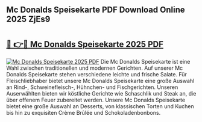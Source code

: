 ## Mc Donalds Speisekarte PDF Download Online 2025 ZjEs9

# <h2><a href="http://gcbbwr.nevu.top/?p=Mc+Donalds+Speisekarte">🔗 👉🔴 Mc Donalds Speisekarte 2025 PDF</a></h2>

[![Mc Donalds Speisekarte 2025 PDF](https://i.imgur.com/dBaPXMq.png)](http://gcbbwr.nevu.top/?p=Mc+Donalds+Speisekarte)
Die Mc Donalds Speisekarte ist eine Wahl zwischen traditionellen und modernen Gerichten. Auf unserer Mc Donalds Speisekarte stehen verschiedene leichte und frische Salate. Für Fleischliebhaber bietet unsere Mc Donalds Speisekarte eine große Auswahl an Rind-, Schweinefleisch-, Hühnchen- und Fischgerichten. Unseren Auserwählten bieten wir köstliche Gerichte wie Schaschlik und Steak an, die über offenem Feuer zubereitet werden. Unsere Mc Donalds Speisekarte bietet eine große Auswahl an Desserts, von klassischen Torten und Kuchen bis hin zu exquisiten Crème Brûlée und Schokoladenbonbons.
